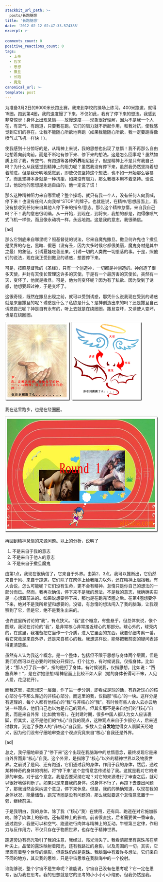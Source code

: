 ```yaml
---
stackbit_url_path: >-
  posts/长跑随想
title: '长跑随想'
date: '2012-02-12 02:47:33.574388'
excerpt: >-
  
comments_count: 0
positive_reactions_count: 0
tags: 
  - 上帝
  - 哲学
  - 思想
  - 撒旦
  - 长跑
  - 魔鬼
canonical_url: >-
template: post
---
```

<p>为准备3月2日的6000米长跑比赛，我来到学校的操场上练习。400米跑道，就得15圈。跑到第4圈，我的速度慢了下来，不仅如此，我有了停下来的想法。我感到非常惊讶！身体上出现怠惰——放慢速度——现象很好理解，因为不是我一个人在，有空气、有跑道，只要我在跑，它们的阻力就不断起作用，和我对抗，使我感觉到它们的存在，让我不能随心所欲地奔跑（如果我能随心所欲，我一定要跑得像喷气式飞机一样快！）。</p>  <p>使我感到十分惊讶的是，从精神上来说，我的思想也出现了怠惰！我不再那么自由地想着向前向前，而是不断地有停下来、停下来的想法。这是怎么回事呢？虽然物质上除了我，有空气、有跑道等各种<strong>外界</strong>阻尼因子，但是精神上不是只有我自己吗？为什么从我感觉到精神上的阻力呢？虽然我没有停下来，虽然我仍然坚持着想着前进，但是我分明地感觉到，即使仅仅坚持这个想法，也不如一开始那么容易了。而且坚持本身就是一种抗拒，如果没有阻力，那么我根本用不着坚持。谁说过，他说他的思想是永远自由的，他一定说了谎！</p>  <p>那么这种精神阻力来自哪里呢？整个操场，就只有我一个人，没有任何人向我喊，停下来！也没有任何人向我举“STOP”的牌子。也就是说，在精神/思想层面上，我没有接收到任何来自其他人停下来的指令/意志。那么这个精神怠惰，来自我自己吗？不！我的意志很明确，从一开始，到现在，到将来，我想的都是，跑得像喷气式飞机一样快，而且像永动机一样，永远地跑。这是我的意志，我很确信。</p>  <p>[ad]</p>  <p>那么它到底来自哪里呢？照基督徒的说法，它来自魔鬼撒旦。撒旦何许鬼也？撒旦是灵界的存在，黑暗、假恶（没有丑，因为大多时候它都很美丽，魔鬼身材是其中之最）的象征。引诱夏娃吃善恶果，引诱一切的人类做一切堕落的事。于是，照他们的说法，现在我正受到撒旦的诱惑，想要停下来。</p>  <p>可是，按照基督教的《圣经》，只有一个创造神，一切都是神创造的。神创造了很多天使，并封有天使长管理这许多的天使。于是有一个最厉害的天使长，突然有一天，变坏了，他就是撒旦。可是，他为何变坏呢？因为有了私欲、因为受到了诱惑，他想要超过神，于是变坏了。</p>  <p>这很奇怪，既然在撒旦出现之前，就可以受到诱惑，那凭什么说我现在受到的诱惑就是来自撒旦的呢？诱惑是什么？私欲是什么？是神创造出来的吗？还是撒旦自己诱惑自己呢？神是自有永有的，听上去就是在绕圈圈。撒旦变坏，又诱使人变坏，也是在绕圈圈。</p>  <p><a href="https://raw.githubusercontent.com/Jeff-Tian/blogengine.net/master/Source/BlogEngine/BlogEngine.NET/App_Data/files/image_447.png"><img style="border-right-width: 0px; display: inline; border-top-width: 0px; border-bottom-width: 0px; border-left-width: 0px" title="神、上帝、自有永有" border="0" alt="神、上帝、自有永有" src="https://raw.githubusercontent.com/Jeff-Tian/blogengine.net/master/Source/BlogEngine/BlogEngine.NET/App_Data/files/image_thumb_178.png" width="215" height="260" /></a> <a href="https://raw.githubusercontent.com/Jeff-Tian/blogengine.net/master/Source/BlogEngine/BlogEngine.NET/App_Data/files/image_448.png"><img style="border-right-width: 0px; display: inline; border-top-width: 0px; border-bottom-width: 0px; border-left-width: 0px" title="魔鬼是堕落的天使" border="0" alt="魔鬼是堕落的天使" src="https://raw.githubusercontent.com/Jeff-Tian/blogengine.net/master/Source/BlogEngine/BlogEngine.NET/App_Data/files/image_thumb_179.png" width="233" height="260" /></a> </p>  <p>我在这里跑步，也是在绕圈圈。</p>  <p></p>  <p></p>  <p><a href="https://raw.githubusercontent.com/Jeff-Tian/blogengine.net/master/Source/BlogEngine/BlogEngine.NET/App_Data/files/image_449.png"><img style="border-right-width: 0px; display: inline; border-top-width: 0px; border-bottom-width: 0px; border-left-width: 0px" title="神与魔鬼争战" border="0" alt="神与魔鬼争战" src="https://raw.githubusercontent.com/Jeff-Tian/blogengine.net/master/Source/BlogEngine/BlogEngine.NET/App_Data/files/image_thumb_180.png" width="639" height="381" /></a> </p>  <p>再回到精神怠惰的来源问题。以上的分析，说明了</p>  <ol>   <li>不是来自于我的意志 </li>    <li>不是来自于他人的意志 </li>    <li>不是来自于撒旦魔鬼 </li> </ol>  <p>由第1点，我现在很确信了，它来自于外界。由第2、3点，我可以推断出，它仍然来自于风、来自于跑道。它们除了在肉体上给我阻力以外，还在精神上阻挡我。有人会说，怎么可能呢？它们没有生命，更不会有精神。怠惰只是你自己的想法的一部分而已。然而，我再次确信，停下来不是我的想法，不是我的意志，我确确实实是一心想着前进的。如果说想要停下来，那也是在跑完15圈之后。在第4圈想要停下来，绝对不是我所希望和想要的。没错，有怠惰的想法闯入了我的脑海，让我观察到了它，但是它，绝不是我生出来的。</p>  <p>也许这里所讨论的“我”，有点狭义。“我”这个概念，有些悬乎，但总体来说，像个圆球，我现在讨论的“我”，是非常核心非常接近球心的那部分。球心外的，球壳内的，在这里，我准备把它当作一个介质，进入它里面的东西，我要仔细考察一番，看它究竟是来自外界，还是来自核心的我。我想这样说，能够把我前面的疑问表述得更清楚些。</p>  <p>虽然有人认为我这个概念，是一个整体，包括但不限于思想与身体两个层面，但是我们仍然可以在必要的时候分开探讨。打个比方，有时候说我，仅指身体。比如说：“那人打了我一拳”，指的是打了身体。有时候说我，仅指思想。比如说：“西施真笨！”，是在讲她思想/精神层面上比较不如人家（她的身体长得可不笨，人见人爱，花见花开）。</p>  <p>而我这里，把思想这一层面，作了进一步分割，即看成是球的话，有靠近球心的核心部分与不那么靠近的非核心部分。而这里的我，仅指那“核心”的一块。这样分是有道理的，每个人都有他核心的“我”与非核心的“我”。有时候有些人会人云亦云地说一些观点，他们自己也以为是自己的观点，但其实那不是来自他们的“核心”自我，而是来自外界（比如教育等）。在封建时期，很多中国人都认为女人应该裹脚，但其实，这不是他们的“核心”自我的观点，这种观点来自于少部分人，后来通过教育，到达了多数人的“非核心”自我里。多数人会<strong>自发地</strong>觉得女人裹脚天经地义，因为他们没有仔细地审查这个观点究竟来自“核心”自我还是外界。</p>  <p>[ad]</p>  <p>总之，我仔细地审查了“停下来”这个出现在我脑海中的怠惰意念，最终发现它是来自外界而非“核心”自我。这个外界，是指除了“核心”以外的精神世界以及物质世界。之前说了是风、还有跑道，它们通过我的身体，作用于我的身体，然后，通过某种神奇的身体的机制，将“停下来”这个怠惰意念传递给了我。这就是我对它的来源的审查。对于这个意念，我是否要采纳它呢？对它的来源进行了审查之后，就可以很好地做判断了。如果只是来自我的身体，说身体不行了，再跑下去要出问题了，那我当然会采纳这个意见，停下来休息。但是，我的的确确知道，以现在我的身体状况，能量储备，跑完15圈是没有问题的，那么我就要这个怠惰意念置于一旁，继续前进。</p>  <p>于是我明白，我的身体，除了我（“核心”我）在使用，还有风、跑道在对它施加影响。除了肉体上的影响，还有精神上的影响。前者很直接，后者需要做一番审查。通过跑步，我便可以和空气、跑道进行肉体与精神上的互动。牛顿第三定律，作用力与反作用力，不仅只存在于物质世界，也存在于精神世界。</p>  <p>跑道旁边有亮光吸引了我的注意，我经过，亮光消失了。我看清那里有露珠吊在草叶尖上，晶莹的露珠映射着阳光，还有我路过的身影，以及周围的一切。其实，它里面有着整个世界的缩影，但露珠仍然是露珠。我脑海中有着许多想法，它们来自不同的地方，其实我的思维，只是宇宙思维在我脑海中的一个投射。</p>  <p>谁能够说，整个宇宙不是生命呢？谁能说，宇宙自己没有在思考呢？它一定在思考，因为我在思考。我的思想就是它的思考的小小小小小缩影，但我仍然是我。</p>